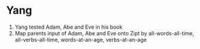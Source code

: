 # Yang
1. Yang tested Adam, Abe and Eve in his book
2. Map parents input of Adam, Abe and Eve onto Zipt by all-words-all-time, all-verbs-all-time, words-at-an-age, verbs-at-an-age
